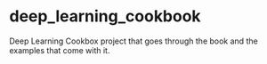 # deep_learning_cookbook
Deep Learning Cookbox project that goes through the book and the examples that come with it.
